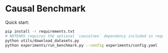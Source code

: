 # Causal Benchmark

Quick start:

```bash
pip install -r requirements.txt
# NOTEARS requires the optional `causalnex` dependency included in requirements
python utils/download_datasets.py
python experiments/run_benchmark.py --config experiments/config.yaml
```
